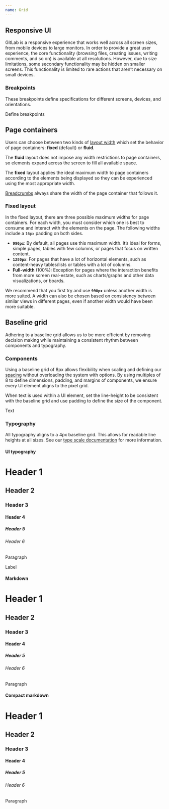 ```yaml
---
name: Grid
---
```


## Responsive UI

GitLab is a responsive experience that works well across all screen sizes, from mobile devices to large monitors. In order to provide a great user experience, the core functionality (browsing files, creating issues, writing comments, and so on) is available at all resolutions. However, due to size limitations, some secondary functionality may be hidden on smaller screens. This functionality is limited to rare actions that aren’t necessary on small devices.

### Breakpoints

These breakpoints define specifications for different screens, devices, and orientations.

<admonition type="todo">Define breakpoints</admonition>

## Page containers

Users can choose between two kinds of [layout width](https://docs.gitlab.com/ee/user/profile/preferences.html#layout-width) which set the behavior of page containers: **fixed** (default) or **fluid**.

The **fluid** layout does not impose any width restrictions to page containers, so elements expand across the screen to fill all available space.

The **fixed** layout applies the ideal maximum width to page containers according to the elements being displayed so they can be experienced using the most appropriate width.

[Breadcrumbs](/components/breadcrumb) always share the width of the page container that follows it.

### Fixed layout

In the fixed layout, there are three possible maximum widths for page containers. For each width, you must consider which one is best to consume and interact with the elements on the page. The following widths include a `16px` padding on both sides.

- **`990px`**: By default, all pages use this maximum width. It’s ideal for forms, simple pages, tables with few columns, or pages that focus on written content.
- **`1280px`**: For pages that have a lot of horizontal elements, such as content-heavy tables/lists or tables with a lot of columns.
- **Full-width** (100%): Exception for pages where the interaction benefits from more screen real-estate, such as charts/graphs and other data visualizations, or boards.

We recommend that you first try and use **`990px`** unless another width is more suited. A width can also be chosen based on consistency between similar views in different pages, even if another width would have been more suitable.

## Baseline grid

Adhering to a baseline grid allows us to be more efficient by removing decision making while maintaining a consistent rhythm between components and typography.

### Components

Using a baseline grid of 8px allows flexibility when scaling and defining our [spacing](/layout/spacing) without overloading the system with options. By using multiples of 8 to define dimensions, padding, and margins of components, we ensure every UI element aligns to the pixel grid.

<div class="baseline a-center m-b-6">
  <div class="w-13 h-3"></div>
  <div class="w-13 h-5 c-blue-background-300"></div>
  <div class="w-13 h-3"></div>
  <div class="w-13 h-6 c-blue-background-300"></div>
  <div class="w-13 h-3"></div>
  <div class="w-13 h-7 c-blue-background-300"></div>
  <div class="w-13 h-3"></div>
  <div class="w-13 h-3"></div>
</div>

When text is used within a UI element, set the line-height to be consistent with the baseline grid and use padding to define the size of the component.

<div class="baseline a-center">
  <div class="w-13 h-3"></div>
  <div class="w-13 h-3 c-orange-background-200"></div>
  <div class="w-13 h-3 c-green-background-200"></div>
  <div class="w-13 h-5 c-blue-background-300 label">Text</div>
  <div class="w-13 h-3 c-green-background-200"></div>
  <div class="w-13 h-3 c-orange-background-200"></div>
  <div class="w-13 h-3"></div>
  <div class="w-13 h-3"></div>
</div>

### Typography

All typography aligns to a 4px baseline grid. This allows for readable line heights at all sizes. See our [type scale documentation](/product-foundations/type-scales) for more information.

#### UI typography

<div class="baseline--typography distributed">
  <h1>Header 1</h1>
  <h2>Header 2</h2>
  <h3>Header 3</h3>
  <h4>Header 4</h4>
  <h5>Header 5</h5>
  <h6>Header 6</h6>
  <p>Paragraph</p>
<span class="label">Label</span></div>

#### Markdown

<div class="baseline--typography">
  <h1>Header 1</h1>
  <h2>Header 2</h2>
  <h3>Header 3</h3>
  <h4>Header 4</h4>
  <h5>Header 5</h5>
  <h6>Header 6</h6>
  <p>Paragraph</p>
</div>

#### Compact markdown

<div class="baseline--typography md compact">
  <h1>Header 1</h1>
  <h2>Header 2</h2>
  <h3>Header 3</h3>
  <h4>Header 4</h4>
  <h5>Header 5</h5>
  <h6>Header 6</h6>
  <p>Paragraph</p>
</div>
